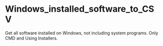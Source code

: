 # Windows_installed_software_to_CSV
Get all software installed on Windows, not including system programs. Only CMD and Using Installers.
